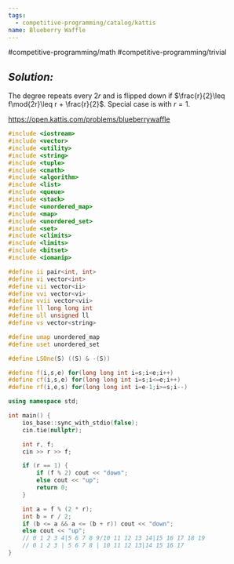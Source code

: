 ```yaml
---
tags:
  - competitive-programming/catalog/kattis
name: Blueberry Waffle
---
```

#competitive-programming/math #competitive-programming/trivial 
## _Solution:_
The degree repeats every $2r$ and is flipped down if $\frac{r}{2}\leq f\mod{2r}\leq r + \frac{r}{2}$. Special case is with $r=1$.

https://open.kattis.com/problems/blueberrywaffle
```cpp
#include <iostream>
#include <vector>
#include <utility>
#include <string>
#include <tuple>
#include <cmath>
#include <algorithm>
#include <list>
#include <queue>
#include <stack>
#include <unordered_map>
#include <map>
#include <unordered_set>
#include <set>
#include <climits>
#include <limits>
#include <bitset>
#include <iomanip>

#define ii pair<int, int>
#define vi vector<int>
#define vii vector<ii>
#define vvi vector<vi>
#define vvii vector<vii>
#define ll long long int
#define ull unsigned ll
#define vs vector<string>

#define umap unordered_map
#define uset unordered_set

#define LSOne(S) ((S) & -(S))

#define f(i,s,e) for(long long int i=s;i<e;i++)
#define cf(i,s,e) for(long long int i=s;i<=e;i++)
#define rf(i,e,s) for(long long int i=e-1;i>=s;i--)

using namespace std;

int main() {
    ios_base::sync_with_stdio(false);
    cin.tie(nullptr);

    int r, f;
    cin >> r >> f;

    if (r == 1) {
        if (f % 2) cout << "down";
        else cout << "up";
        return 0;
    }

    int a = f % (2 * r);
    int b = r / 2;
    if (b <= a && a <= (b + r)) cout << "down";
    else cout << "up";
    // 0 1 2 3 4|5 6 7 8 9/10 11 12 13 14|15 16 17 18 19
    // 0 1 2 3 | 5 6 7 8 | 10 11 12 13|14 15 16 17
}
```